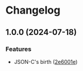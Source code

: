 # Changelog

## 1.0.0 (2024-07-18)


### Features

* JSON-C's birth ([2e6001e](https://github.com/wellwelwel/jsonc.min/commit/2e6001e49e44d08fa7e9d577e3f53a7f8f80c9b5))
